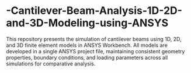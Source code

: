 # -Cantilever-Beam-Analysis-1D-2D-and-3D-Modeling-using-ANSYS
This repository presents the simulation of cantilever beams using 1D, 2D, and 3D finite element models in ANSYS Workbench. All models are developed in a single ANSYS project file, maintaining consistent geometry properties, boundary conditions, and loading parameters across all simulations for comparative analysis.
